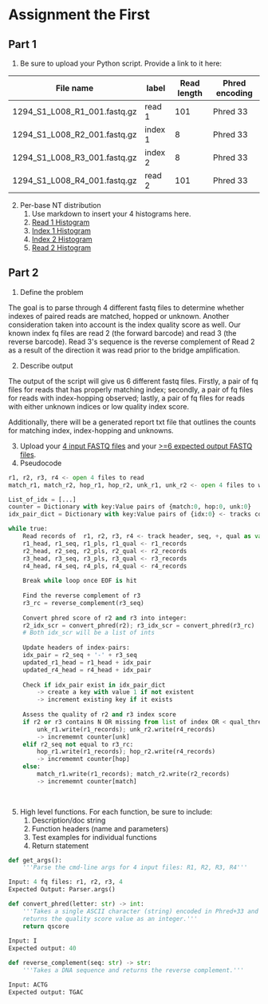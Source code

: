 # Assignment the First

## Part 1
1. Be sure to upload your Python script. Provide a link to it here:

| File name | label | Read length | Phred encoding |
|---|---|---|---|
| 1294_S1_L008_R1_001.fastq.gz | read 1 |101  | Phred 33 |
| 1294_S1_L008_R2_001.fastq.gz | index 1 | 8 | Phred 33 |
| 1294_S1_L008_R3_001.fastq.gz | index 2 | 8 | Phred 33 |
| 1294_S1_L008_R4_001.fastq.gz | read 2 | 101 | Phred 33 |

2. Per-base NT distribution
    1. Use markdown to insert your 4 histograms here.
    2. [Read 1 Histogram](./qual_score_distribution_read1.png)
    3. [Index 1 Histogram](./qual_score_distribution_read2.png)
	4. [Index 2 Histogram](./qual_score_distribution_read3.png)
	5. [Read 2 Histogram](./qual_score_distribution_read4.png)
    
## Part 2
1. Define the problem

The goal is to parse through 4 different fastq files to determine whether indexes of paired reads are matched, hopped or unknown. Another consideration taken into account is the index quality score as well. Our known index fq files are read 2 (the forward barcode) and read 3 (the reverse barcode). Read 3's sequence is the reverse complement of Read 2 as a result of the direction it was read prior to the bridge amplification.

2. Describe output

The output of the script will give us 6 different fastq files. Firstly, a pair of fq files for reads that has properly matching index; secondly, a pair of fq files for reads with index-hopping observed; lastly, a pair of fq files for reads with either unknown indices or low quality index score.

Additionally, there will be a generated report txt file that outlines the counts for matching index, index-hopping and unknowns.

3. Upload your [4 input FASTQ files](../TEST-input_FASTQ) and your [>=6 expected output FASTQ files](../TEST-output_FASTQ).
4. Pseudocode
```python
r1, r2, r3, r4 <- open 4 files to read
match_r1, match_r2, hop_r1, hop_r2, unk_r1, unk_r2 <- open 4 files to write

List_of_idx = [...]
counter = Dictionary with key:Value pairs of {match:0, hop:0, unk:0}
idx_pair_dict = Dictionary with key:Value pairs of {idx:0} <- tracks count of unique index pairs

while true:
	Read records of  r1, r2, r3, r4 <- track header, seq, +, qual as vars for each
	r1_head, r1_seq, r1_pls, r1_qual <- r1_records
	r2_head, r2_seq, r2_pls, r2_qual <- r2_records
	r3_head, r3_seq, r3_pls, r3_qual <- r3_records
	r4_head, r4_seq, r4_pls, r4_qual <- r4_records
	
	Break while loop once EOF is hit
	
	Find the reverse complement of r3
	r3_rc = reverse_complement(r3_seq)
	
	Convert phred score of r2 and r3 into integer:
	r2_idx_scr = convert_phred(r2); r3_idx_scr = convert_phred(r3_rc)
	# Both idx_scr will be a list of ints
	
	Update headers of index-pairs:
	idx_pair = r2_seq + '-' + r3_seq
	updated_r1_head = r1_head + idx_pair
	updated_r4_head = r4_head + idx_pair
	
	Check if idx_pair exist in idx_pair_dict
		-> create a key with value 1 if not existent
		-> increment existing key if it exists
	
	Assess the quality of r2 and r3 index score
	if r2 or r3 contains N OR missing from list of index OR < qual_threshold:
		unk_r1.write(r1_records); unk_r2.write(r4_records)
		-> incrememnt counter[unk]
	elif r2_seq not equal to r3_rc:
		hop_r1.write(r1_records); hop_r2.write(r4_records)
		-> incrememnt counter[hop]
	else:
		match_r1.write(r1_records); match_r2.write(r2_records)
		-> incrememnt counter[match]
	
	
```
5. High level functions. For each function, be sure to include:
    1. Description/doc string
    2. Function headers (name and parameters)
    3. Test examples for individual functions
    4. Return statement
```python
def get_args():
	'''Parse the cmd-line args for 4 input files: R1, R2, R3, R4'''

Input: 4 fq files: r1, r2, r3, 4
Expected Output: Parser.args()

def convert_phred(letter: str) -> int:
    '''Takes a single ASCII character (string) encoded in Phred+33 and
    returns the quality score value as an integer.'''
    return qscore
    
Input: I
Expected output: 40

def reverse_complement(seq: str) -> str:
	'''Takes a DNA sequence and returns the reverse complement.'''

Input: ACTG
Expected output: TGAC
```